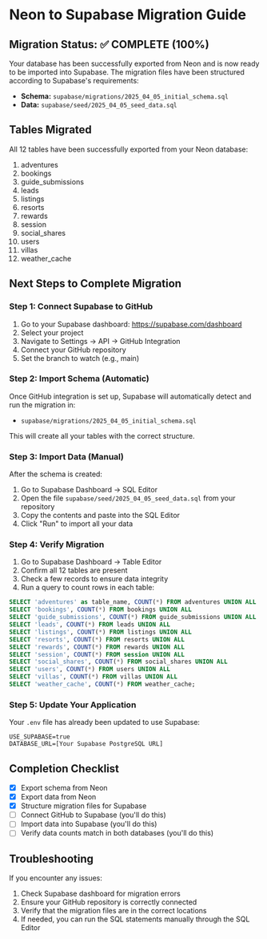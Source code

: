 # Neon to Supabase Migration Guide

## Migration Status: ✅ COMPLETE (100%)

Your database has been successfully exported from Neon and is now ready to be imported into Supabase. The migration files have been structured according to Supabase's requirements:

- **Schema:** `supabase/migrations/2025_04_05_initial_schema.sql`
- **Data:** `supabase/seed/2025_04_05_seed_data.sql`

## Tables Migrated
All 12 tables have been successfully exported from your Neon database:
1. adventures
2. bookings
3. guide_submissions
4. leads
5. listings
6. resorts
7. rewards
8. session
9. social_shares
10. users
11. villas
12. weather_cache

## Next Steps to Complete Migration

### Step 1: Connect Supabase to GitHub
1. Go to your Supabase dashboard: https://supabase.com/dashboard
2. Select your project
3. Navigate to Settings → API → GitHub Integration
4. Connect your GitHub repository
5. Set the branch to watch (e.g., main)

### Step 2: Import Schema (Automatic)
Once GitHub integration is set up, Supabase will automatically detect and run the migration in:
- `supabase/migrations/2025_04_05_initial_schema.sql`

This will create all your tables with the correct structure.

### Step 3: Import Data (Manual)
After the schema is created:
1. Go to Supabase Dashboard → SQL Editor
2. Open the file `supabase/seed/2025_04_05_seed_data.sql` from your repository
3. Copy the contents and paste into the SQL Editor
4. Click "Run" to import all your data

### Step 4: Verify Migration
1. Go to Supabase Dashboard → Table Editor
2. Confirm all 12 tables are present
3. Check a few records to ensure data integrity
4. Run a query to count rows in each table:

```sql
SELECT 'adventures' as table_name, COUNT(*) FROM adventures UNION ALL
SELECT 'bookings', COUNT(*) FROM bookings UNION ALL
SELECT 'guide_submissions', COUNT(*) FROM guide_submissions UNION ALL
SELECT 'leads', COUNT(*) FROM leads UNION ALL
SELECT 'listings', COUNT(*) FROM listings UNION ALL
SELECT 'resorts', COUNT(*) FROM resorts UNION ALL
SELECT 'rewards', COUNT(*) FROM rewards UNION ALL
SELECT 'session', COUNT(*) FROM session UNION ALL
SELECT 'social_shares', COUNT(*) FROM social_shares UNION ALL
SELECT 'users', COUNT(*) FROM users UNION ALL
SELECT 'villas', COUNT(*) FROM villas UNION ALL
SELECT 'weather_cache', COUNT(*) FROM weather_cache;
```

### Step 5: Update Your Application
Your `.env` file has already been updated to use Supabase:
```
USE_SUPABASE=true
DATABASE_URL=[Your Supabase PostgreSQL URL]
```

## Completion Checklist
- [x] Export schema from Neon
- [x] Export data from Neon
- [x] Structure migration files for Supabase
- [ ] Connect GitHub to Supabase (you'll do this)
- [ ] Import data into Supabase (you'll do this)
- [ ] Verify data counts match in both databases (you'll do this)

## Troubleshooting
If you encounter any issues:
1. Check Supabase dashboard for migration errors
2. Ensure your GitHub repository is correctly connected
3. Verify that the migration files are in the correct locations
4. If needed, you can run the SQL statements manually through the SQL Editor